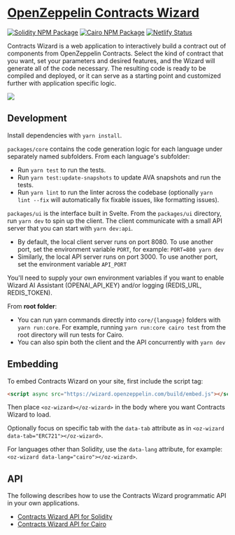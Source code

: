 # [OpenZeppelin Contracts Wizard](https://wizard.openzeppelin.com)

[![Solidity NPM Package](https://img.shields.io/npm/v/@openzeppelin/wizard?color=%234e5de4&label=%40openzeppelin%2Fwizard)](https://www.npmjs.com/package/@openzeppelin/wizard)
[![Cairo NPM Package](https://img.shields.io/npm/v/@openzeppelin/wizard-cairo?color=%23e55233&label=%40openzeppelin%2Fwizard-cairo)](https://www.npmjs.com/package/@openzeppelin/wizard-cairo)
[![Netlify Status](https://api.netlify.com/api/v1/badges/ca9b53e1-44eb-410d-aac7-31b2f5399b68/deploy-status)](https://app.netlify.com/sites/openzeppelin-contracts-wizard/deploys)

Contracts Wizard is a web application to interactively build a contract out of components from OpenZeppelin Contracts. Select the kind of contract that you want, set your parameters and desired features, and the Wizard will generate all of the code necessary. The resulting code is ready to be compiled and deployed, or it can serve as a starting point and customized further with application specific logic.

[![](./screenshot.png)](https://wizard.openzeppelin.com/)

## Development

Install dependencies with `yarn install`.

`packages/core` contains the code generation logic for each language under separately named subfolders. From each language's subfolder:

- Run `yarn test` to run the tests.
- Run `yarn test:update-snapshots` to update AVA snapshots and run the tests.
- Run `yarn lint` to run the linter across the codebase (optionally `yarn lint --fix` will automatically fix fixable issues, like formatting issues).

`packages/ui` is the interface built in Svelte. From the `packages/ui` directory, run `yarn dev` to spin up the client.
The client communicate with a small API server that you can start with `yarn dev:api`.

- By default, the local client server runs on port 8080. To use another port, set the environment variable `PORT`, for example: `PORT=800 yarn dev`
- Similarly, the local API server runs on port 3000. To use another port, set the environment variable `API_PORT`

You'll need to supply your own environment variables if you want to enable Wizard AI Assistant (OPENAI_API_KEY) and/or logging (REDIS_URL, REDIS_TOKEN).

From **root folder**:

- You can run yarn commands directly into `core/{language}` folders with `yarn run:core`.
  For example, running `yarn run:core cairo test` from the root directory will run tests for Cairo.
- You can also spin both the client and the API concurrently with `yarn dev`

## Embedding

To embed Contracts Wizard on your site, first include the script tag:

```html
<script async src="https://wizard.openzeppelin.com/build/embed.js"></script>
```

Then place `<oz-wizard></oz-wizard>` in the body where you want Contracts Wizard to load.

Optionally focus on specific tab with the `data-tab` attribute as in `<oz-wizard data-tab="ERC721"></oz-wizard>`.

For languages other than Solidity, use the `data-lang` attribute, for example: `<oz-wizard data-lang="cairo"></oz-wizard>`.

## API

The following describes how to use the Contracts Wizard programmatic API in your own applications.

- [Contracts Wizard API for Solidity](packages/core/solidity/README.md)
- [Contracts Wizard API for Cairo](packages/core/cairo/README.md)
